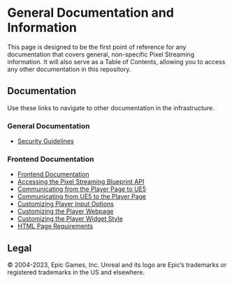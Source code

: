 # General Documentation and Information
This page is designed to be the first point of reference for any documentation that covers general, non-specific Pixel Streaming information.
It will also serve as a Table of Contents, allowing you to access any other documentation in this repository.

## Documentation
Use these links to navigate to other documentation in the infrastructure.

### General Documentation

* [Security Guidelines](/Docs/Security-Guidelines.md)

### Frontend Documentation

* [Frontend Documentation](/Frontend/Docs/README.md)
* [Accessing the Pixel Streaming Blueprint API](/Frontend/Docs/Accessing%20the%20Pixel%20Streaming%20Blueprint%20API.md)
* [Communicating from the Player Page to UE5](/Frontend/Docs/Communicating%20from%20the%20Player%20Page%20to%20UE5.md)
* [Communicating from UE5 to the Player Page](/Frontend/Docs/Communicating%20from%20UE5%20to%20the%20Player%20Page.md)
* [Customizing Player Input Options](/Frontend/Docs/Customizing%20Player%20Input%20Options.md)
* [Customizing the Player Webpage](/Frontend/Docs/Customizing%20the%20Player%20Webpage.md)
* [Customizing the Player Widget Style](/Frontend/Docs/Customizing%20the%20Player%20Widget%20Style.md)
* [HTML Page Requirements](/Frontend/Docs/HTML%20Page%20Requirements.md)

## Legal
© 2004-2023, Epic Games, Inc. Unreal and its logo are Epic’s trademarks or registered trademarks in the US and elsewhere. 
